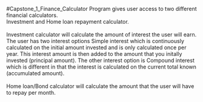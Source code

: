 #Capstone_1_Finance_Calculator
Program gives user access to two different financial calculators.\
Investment and Home loan repayment calculator.\
\
Investment calculator will calculate the amount of interest the user will earn.\
The user has two interest options Simple interest which is continuously calculated on the initial amount invested and is only calculated once per year. This interest amount is then added to the amount that you initally invested (principal amount). The other interest option is Compound interest which is different in that the interest is calculated on the current total known (accumulated amount).\
\
Home loan/Bond calculator will calculate the amount that the user will have to repay per month.